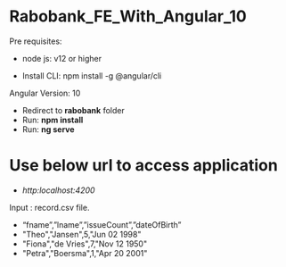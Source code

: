 # Rabobank_FE_With_Angular_10

Pre requisites:
- node js: v12 or higher

- Install CLI: npm install -g @angular/cli

Angular Version: 10
- Redirect to **rabobank** folder
- Run: **npm install**
- Run: **ng serve**
# Use below url to access application

- *http:localhost:4200*

Input : record.csv file.

- “fname”,”lname”,”issueCount”,”dateOfBirth”
- "Theo","Jansen",5,"Jun 02 1998"
- "Fiona","de Vries",7,"Nov 12 1950"
- "Petra","Boersma",1,"Apr 20 2001"
